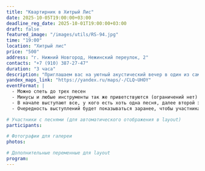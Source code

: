 ```yaml
---
title: "Квартирник в Хитрый Лис"
date: 2025-10-05T19:00:00+03:00
deadline_reg_date: 2025-10-01T19:00:00+03:00
draft: false
featured_image: "/images/utils/RS-94.jpg"
time: "19:00"
location: "Хитрый лис"
price: "500"
address: "г. Нижний Новгород, Нежинский переулок, 2"
contacts: "+7 (910) 387-27-47"
duration: "3 часа"
description: "Приглашаем вас на уютный акустический вечер в один из самых атмосферных баров Нижнего Новгорода"
yandex_maps_link: "https://yandex.ru/maps/-/CLQ~UHOY"
eventFormat: |
  - Можно спеть до трех песен  
  - Минусы и любые инструменты так же приветствуются (ограничений нет)  
  - В начале выступают все, у кого есть хоть одна песня, далее второй этап — люди с двумя песнями и так далее  
  - Очередность выступлений будет показываться заранее, чтобы участникам было спокойнее 🙂  

# Участники с песнями (для автоматического отображения в layout)
participants:

# Фотографии для галереи
photos:

# Дополнительные переменные для layout
program:
---
```


